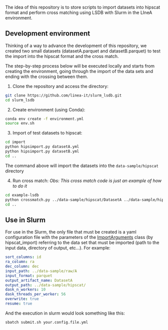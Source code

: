 
The idea of this repository is to store scripts to import datasets into hipscat format and perform cross matching using LSDB with Slurm in the LIneA environment.


## Development environment

Thinking of a way to advance the development of this repository, we created two small datasets (datasetA.parquet and datasetB.parquet) to test the import into the hipscat format and the cross match.

The step-by-step process below will be executed locally and starts from creating the environment, going through the import of the data sets and ending with the crossing between them.

1. Clone the repository and access the directory:

```bash
git clone https://github.com/linea-it/slurm_lsdb.git  
cd slurm_lsdb
```

2. Create environment (using Conda):
   
```bash
conda env create -f environment.yml
source env.sh
```

3. Import of test datasets to hipscat:

```bash
cd import
python hipsimport.py datasetA.yml
python hipsimport.py datasetB.yml
cd ..
```

The command above will import the datasets into the `data-sample/hipscat` directory


4. Run cross match:
*Obs: This cross match code is just an example of how to do it*

```bash
cd example-lsdb
python crossmatch.py ../data-sample/hipscat/DatasetA ../data-sample/hipscat/DatasetB
cd ..
```

## Use in Slurm

For use in the Slurm, the only file that must be created is a yaml configuration file with the parameters of the [ImportArguments](https://hipscat-import.readthedocs.io/en/latest/autoapi/hipscat_import/catalog/arguments/index.html#hipscat_import.catalog.arguments.ImportArguments) class (by hipscat_import) referring to the data set that must be imported (path to the input data, directory of output, etc...). For example:

```yaml
sort_columns: id
ra_column: ra
dec_column: dec
input_path: ../data-sample/raw/A
input_format: parquet
output_artifact_name: DatasetA
output_path: ../data-sample/hipscat/
dask_n_workers: 10
dask_threads_per_worker: 56
overwrite: true
resume: true
```

And the execution in slurm would look something like this:

```bash
sbatch submit.sh your.config.file.yml
```